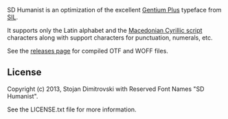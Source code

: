 SD Humanist is an optimization of the excellent [Gentium Plus](http://scripts.sil.org/cms/scripts/page.php?site_id=nrsi&id=gentium) typeface from [SIL](http://sil.org).

It supports only the Latin alphabet and the [Macedonian Cyrillic script](http://en.wikipedia.org/wiki/Macedonian_Cyrillic_alphabet#The_Alphabet) characters along with support characters for punctuation, numerals, etc.

See the [releases page](https://github.com/hf/sd-humanist/releases) for compiled OTF and WOFF files.

## License

Copyright (c) 2013, Stojan Dimitrovski with Reserved Font Names "SD Humanist".

See the LICENSE.txt file for more information.

